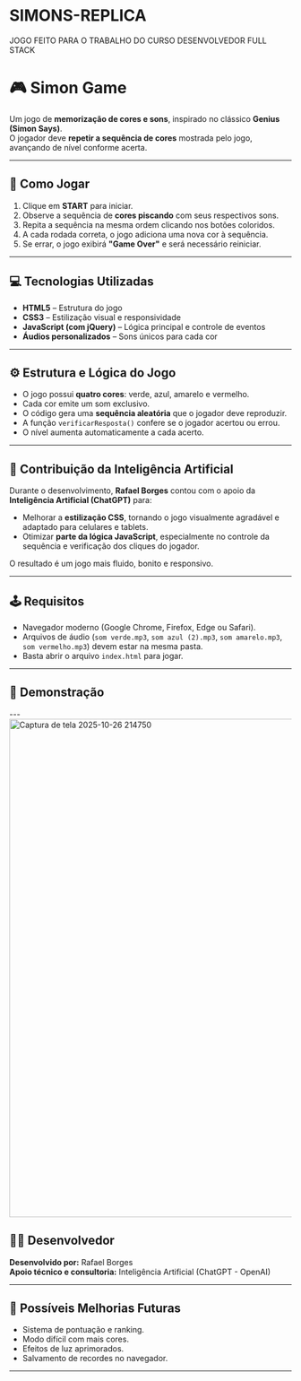 # SIMONS-REPLICA
JOGO FEITO PARA O TRABALHO DO CURSO DESENVOLVEDOR FULL STACK
# 🎮 Simon Game

Um jogo de **memorização de cores e sons**, inspirado no clássico **Genius (Simon Says)**.  
O jogador deve **repetir a sequência de cores** mostrada pelo jogo, avançando de nível conforme acerta.

---

## 🧠 Como Jogar

1. Clique em **START** para iniciar.  
2. Observe a sequência de **cores piscando** com seus respectivos sons.  
3. Repita a sequência na mesma ordem clicando nos botões coloridos.  
4. A cada rodada correta, o jogo adiciona uma nova cor à sequência.  
5. Se errar, o jogo exibirá **"Game Over"** e será necessário reiniciar.

---

## 💻 Tecnologias Utilizadas

- **HTML5** – Estrutura do jogo  
- **CSS3** – Estilização visual e responsividade  
- **JavaScript (com jQuery)** – Lógica principal e controle de eventos  
- **Áudios personalizados** – Sons únicos para cada cor  

---

## ⚙️ Estrutura e Lógica do Jogo

- O jogo possui **quatro cores**: verde, azul, amarelo e vermelho.  
- Cada cor emite um som exclusivo.  
- O código gera uma **sequência aleatória** que o jogador deve reproduzir.  
- A função `verificarResposta()` confere se o jogador acertou ou errou.  
- O nível aumenta automaticamente a cada acerto.

---

## 🎨 Contribuição da Inteligência Artificial

Durante o desenvolvimento, **Rafael Borges** contou com o apoio da **Inteligência Artificial (ChatGPT)** para:

- Melhorar a **estilização CSS**, tornando o jogo visualmente agradável e adaptado para celulares e tablets.  
- Otimizar **parte da lógica JavaScript**, especialmente no controle da sequência e verificação dos cliques do jogador.  

O resultado é um jogo mais fluido, bonito e responsivo.

---

## 🕹️ Requisitos

- Navegador moderno (Google Chrome, Firefox, Edge ou Safari).  
- Arquivos de áudio (`som verde.mp3`, `som azul (2).mp3`, `som amarelo.mp3`, `som vermelho.mp3`) devem estar na mesma pasta.  
- Basta abrir o arquivo `index.html` para jogar.

---

## 📸 Demonstração


---<img width="814" height="889" alt="Captura de tela 2025-10-26 214750" src="https://github.com/user-attachments/assets/2574a10c-919f-4bb6-b1cd-f27211830c60" />


## 👨‍💻 Desenvolvedor

**Desenvolvido por:** Rafael Borges  
**Apoio técnico e consultoria:** Inteligência Artificial (ChatGPT - OpenAI)  

---

## 🚀 Possíveis Melhorias Futuras

- Sistema de pontuação e ranking.  
- Modo difícil com mais cores.  
- Efeitos de luz aprimorados.  
- Salvamento de recordes no navegador.

---
